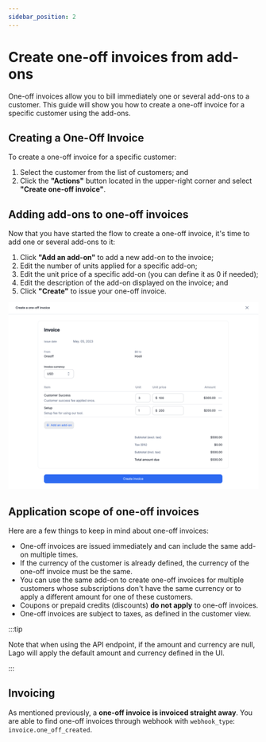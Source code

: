 ```yaml
---
sidebar_position: 2
---
```



# Create one-off invoices from add-ons

One-off invoices allow you to bill immediately one or several add-ons to a customer. This guide will show you how to create a one-off invoice for a specific customer using the add-ons.

## Creating a One-Off Invoice

To create a one-off invoice for a specific customer:

1. Select the customer from the list of customers; and
2. Click the **"Actions"** button located in the upper-right corner and select **"Create one-off invoice"**.

## Adding add-ons to one-off invoices
Now that you have started the flow to create a one-off invoice, it's time to add one or several add-ons to it:

1. Click **"Add an add-on"** to add a new add-on to the invoice;
2. Edit the number of units applied for a specific add-on;
3. Edit the unit price of a specific add-on (you can define it as 0 if needed);
4. Edit the description of the add-on displayed on the invoice; and
5. Click **"Create"** to issue your one-off invoice.

![Issue one-off invoices](../../../static/img/one-off-invoices.png)

## Application scope of one-off invoices

Here are a few things to keep in mind about one-off invoices:

- One-off invoices are issued immediately and can include the same add-on multiple times.
- If the currency of the customer is already defined, the currency of the one-off invoice must be the same.
- You can use the same add-on to create one-off invoices for multiple customers whose subscriptions don't have the same currency or to apply a different amount for one of these customers.
- Coupons or prepaid credits (discounts) **do not apply** to one-off invoices.
- One-off invoices are subject to taxes, as defined in the customer view.

:::tip

Note that when using the API endpoint, if the amount and currency are null, Lago will apply the default amount and currency defined in the UI.

:::

## Invoicing

As mentioned previously, a **one-off invoice is invoiced straight away**. You are able to find one-off invoices through webhook with `webhook_type`: `invoice.one_off_created`.
